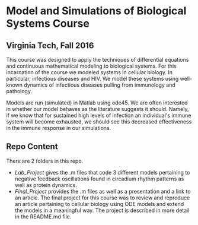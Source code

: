 # Model and Simulations of Biological Systems Course
## Virginia Tech, Fall 2016
This course was designed to apply the techniques of differential equations and continuous mathematical modeling to biological systems. For this incarnation of the course we modeled systems in cellular biology. In particular, infectious diseases and HIV. We model these systems using well-known dynamics of infectious diseases pulling from immunology and pathology. 

Models are run (simulated) in Matlab using ode45. We are often interested in whether our model behaves as the literature suggests it should. Namely, if we know that for sustained high levels of infection an individual's immune system will become exhausted, we should see this decreased effectiveness in the immune response in our simulations. 

## Repo Content

There are 2 folders in this repo. 
* *Lab_Project* gives the .m files that code 3 different models pertaining to negative feedback oscillations found in circadium rhythm patterns as well as protein dynamics. 
* *Final_Project* provides the .m files as well as a presentation and a link to an article. The final project for this course was to review and reproduce an article pertaining to cellular biology using ODE models and extend the models in a meaningful way. The project is described in more detail in the README.md file.
